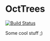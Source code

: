 # OctTrees

[![Build Status](https://travis-ci.org/skariel/OctTrees.jl.svg?branch=master)](https://travis-ci.org/skariel/OctTrees.jl)

Some cool stuff ;)